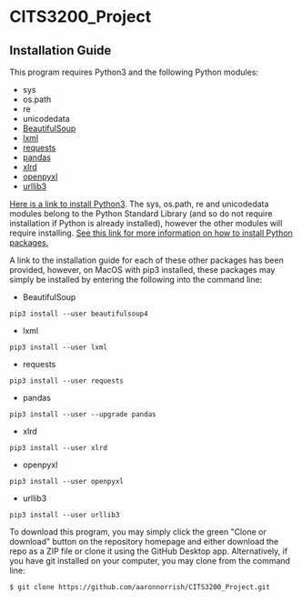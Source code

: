 # CITS3200_Project

## Installation Guide
This program requires Python3 and the following Python modules:
  * sys
  * os.path
  * re
  * unicodedata
  * [BeautifulSoup](https://www.crummy.com/software/BeautifulSoup/bs4/doc/)
  * [lxml](https://lxml.de/installation.html)
  * [requests](http://docs.python-requests.org/en/master/user/install/)
  * [pandas](https://pandas.pydata.org/pandas-docs/stable/install.html)
  * [xlrd](https://xlrd.readthedocs.io/en/latest/installation.html)
  * [openpyxl](https://openpyxl.readthedocs.io/en/stable/)
  * [urllib3](https://urllib3.readthedocs.io/en/latest/)

[Here is a link to install Python3](https://www.python.org/downloads/). The sys, os.path, re and unicodedata modules belong to the Python Standard Library (and so do not require installation if Python is already installed), however the other modules will require installing. [See this link for more information on how to install Python packages.](https://packaging.python.org/tutorials/installing-packages/#ensure-you-can-run-python-from-the-command-line)

A link to the installation guide for each of these other packages has been provided, however, on MacOS with pip3 installed, these packages may simply be installed by entering the following into the command line:

* BeautifulSoup
```
pip3 install --user beautifulsoup4
```
* lxml
```
pip3 install --user lxml
```
* requests
```
pip3 install --user requests
```
* pandas
```
pip3 install --user --upgrade pandas
```
* xlrd
```
pip3 install --user xlrd
```
* openpyxl
```
pip3 install --user openpyxl
```

* urllib3
```
pip3 install --user urllib3
```

To download this program, you may simply click the green "Clone or download" button on the repository homepage and either download the repo as a ZIP file or clone it using the GitHub Desktop app. Alternatively, if you have git installed on your computer, you may clone from the command line:
```
$ git clone https://github.com/aaronnorrish/CITS3200_Project.git
```
